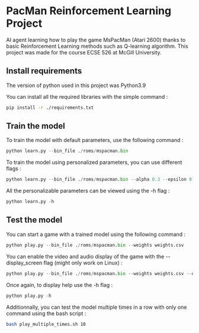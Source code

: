 # PacMan Reinforcement Learning Project

AI agent learning how to play the game MsPacMan (Atari 2600) thanks to basic Reinforcement Learning methods such as Q-learning algorithm. This project was made for the course ECSE 526 at McGill University.

## Install requirements

The version of python used in this project was Python3.9

You can install all the required libraries with the simple command :

```bash
pip install -r ./requirements.txt
```

## Train the model

To train the model with default parameters, use the following command :

```python
python learn.py --bin_file ./roms/mspacman.bin
```

To train the model using personalized parameters, you can use different flags :

```python
python learn.py --bin_file ./roms/mspacman.bin --alpha 0.3 --epsilon 0.90 --nbr_episodes 100
```

All the personalizable parameters can be viewed using the -h flag :
```python
python learn.py -h
```

## Test the model

You can start a game with a trained model using the following command :
```python
python play.py --bin_file ./roms/mspacman.bin --weights weights.csv
```

You can enable the video and audio display of the game with the --display_screen flag (might only work on Linux) :

```python
python play.py --bin_file ./roms/mspacman.bin --weights weights.csv --display_screen
```

Once again, to display help use the -h flag :
```python
python play.py -h
```

Additionnally, you can test the model multiple times in a row with only one command using the bash script :

```bash
bash play_multiple_times.sh 10
```
